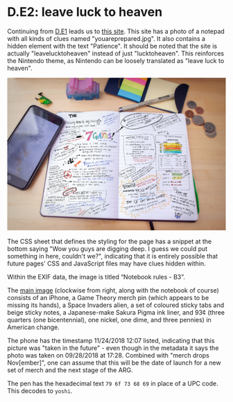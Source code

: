 # D.E2: leave luck to heaven

Continuing from [D.E1](d.e1-notthefirst.md) leads us to [this site](https://www.thetheoristgateway.com/leavelucktoheaven/). This site has a photo of a notepad with all kinds of clues named "youareprepared.jpg". It also contains a hidden element with the text "Patience". It should be noted that the site is actually "leavelucktoheaven" instead of just "lucktoheaven". This reinforces the Nintendo theme, as Nintendo can be loosely translated as "leave luck to heaven".

![Notebook image](../../assets/0.d.e2.youareprepared.png)

The CSS sheet that defines the styling for the page has a snippet at the bottom saying "Wow you guys are digging deep. I guess we could put something in here, couldn't we?", indicating that it is entirely possible that future pages' CSS and JavaScript files may have clues hidden within.

Within the EXIF data, the image is titled “Notebook rules - B3”.

The [main image](https://www.thetheoristgateway.com/leavelucktoheaven/youareprepared.jpg) \(clockwise from right, along with the notebook of course\) consists of an iPhone, a Game Theory merch pin \(which appears to be missing its hands\), a Space Invaders alien, a set of coloured sticky tabs and beige sticky notes, a Japanese-make Sakura Pigma ink liner, and 93¢ \(three quarters \(one bicentennial\), one nickel, one dime, and three pennies\) in American change.

The phone has the timestamp 11/24/2018 12:07 listed, indicating that this picture was "taken in the future" - even though in the metadata it says the photo was taken on 09/28/2018 at 17:28. Combined with "merch drops Nov\[ember\]", one can assume that this will be the date of launch for a new set of merch and the next stage of the ARG.

The pen has the hexadecimal text `79 6f 73 68 69` in place of a UPC code. This decodes to `yoshi`.
